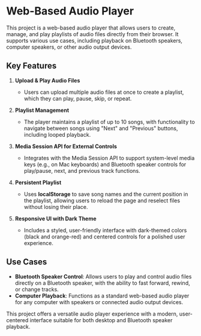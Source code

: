 # Web-Based Audio Player

This project is a web-based audio player that allows users to create, manage, and play playlists of audio files directly from their browser. It supports various use cases, including playback on Bluetooth speakers, computer speakers, or other audio output devices.

## Key Features

1. **Upload & Play Audio Files**
   - Users can upload multiple audio files at once to create a playlist, which they can play, pause, skip, or repeat.

2. **Playlist Management**
   - The player maintains a playlist of up to 10 songs, with functionality to navigate between songs using "Next" and "Previous" buttons, including looped playback.

3. **Media Session API for External Controls**
   - Integrates with the Media Session API to support system-level media keys (e.g., on Mac keyboards) and Bluetooth speaker controls for play/pause, next, and previous track functions.

4. **Persistent Playlist**
   - Uses **localStorage** to save song names and the current position in the playlist, allowing users to reload the page and reselect files without losing their place.

5. **Responsive UI with Dark Theme**
   - Includes a styled, user-friendly interface with dark-themed colors (black and orange-red) and centered controls for a polished user experience.

## Use Cases

- **Bluetooth Speaker Control**: Allows users to play and control audio files directly on a Bluetooth speaker, with the ability to fast forward, rewind, or change tracks.
- **Computer Playback**: Functions as a standard web-based audio player for any computer with speakers or connected audio output devices.

This project offers a versatile audio player experience with a modern, user-centered interface suitable for both desktop and Bluetooth speaker playback.
